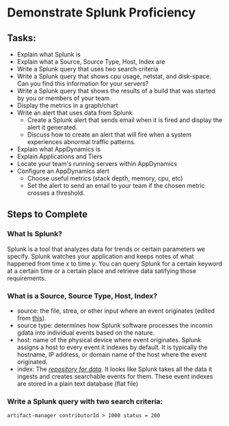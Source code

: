 # Demonstrate Splunk Proficiency

## Tasks:
* Explain what Splunk is
* Explain what a Source, Source Type, Host, Index are
* Write a Splunk query that uses two search criteria
* Write a Splunk query that shows cpu usage, netstat, and disk-space.  Can you find this information for your servers?
* Write a Splunk query that shows the results of a build that was started by you or members of your team.
* Display the metrics in a graph/chart
* Write an alert that uses data from Splunk
    * Create a Splunk alert that sends email when it is fired and display the alert it generated.
    * Discuss how to create an alert that will fire when a system experiences abnormal traffic patterns.
* Explain what AppDynamics is
* Explain Applications and Tiers
* Locate your team's running servers within AppDynamics
* Configure an AppDynamics alert
    * Choose useful metrics (stack depth, memory, cpu, etc)
    * Set the alert to send an email to your team if the chosen metric crosses a threshold.

## Steps to Complete
### **What Is Splunk?**
Splunk is a tool that analyzes data for trends or certain parameters we specify. Splunk watches your application and keeps notes of what happened from time *x* to time *y*. You can query Splunk for a certain keyword at a certain time or a certain place and retrieve data satifying those requirements. 

### What is a Source, Source Type, Host, Index?
* source: the file, strea, or other input where an event originates (edited from [this](https://answers.splunk.com/answers/588370/source-vs-sourcetype-whats-the-difference.html)). 
* source type: determines how Splunk software processes the incomin gdata into individual events based on the nature. 
* host: name of the physical device where event originates. Splunk assigns a host to every event it indexes by default. It is typically the hostname, IP address, or domain name of the host where the event originated.
* index: The [*repository for data*](https://docs.splunk.com/Splexicon:Index). It looks like Splunk takes all the data it ingests and creates searchable events for them. These event indexes are stored in a plain text database (flat file)

### Write a Splunk query with two search criteria:
```
artifact-manager contributorId > 1000 status = 200
```